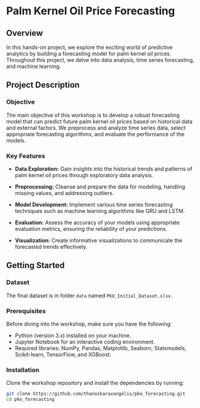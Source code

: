 # Palm Kernel Oil Price Forecasting

## Overview

In this hands-on project, we  explore the exciting world of predictive analytics by building a forecasting model for palm kernel oil prices. Throughout this project, we delve into data analysis, time series forecasting, and machine learning.

## Project Description

### Objective

The main objective of this workshop is to develop a robust forecasting model that can predict future palm kernel oil prices based on historical data and external factors. We preprocess and analyze time series data, select appropriate forecasting algorithms, and evaluate the performance of the models.

### Key Features

- **Data Exploration:** Gain insights into the historical trends and patterns of palm kernel oil prices through exploratory data analysis.
  
- **Preprocessing:** Cleanse and prepare the data for modeling, handling missing values, and addressing outliers.
  
- **Model Development:** Implement various time series forecasting techniques such as machine learning algorithms like GRU and LSTM.

- **Evaluation:** Assess the accuracy of your models using appropriate evaluation metrics, ensuring the reliability of your predictions.

- **Visualization:** Create informative visualizations to communicate the forecasted trends effectively.

## Getting Started

### Dataset

The final dataset is in folder `data` named `PKO_Initial_Dataset.xlsx`.

### Prerequisites

Before diving into the workshop, make sure you have the following:

- Python (version 3.x) installed on your machine.
- Jupyter Notebook for an interactive coding environment.
- Required libraries: NumPy, Pandas, Matplotlib, Seaborn, Statsmodels, Scikit-learn, TensorFlow, and XGBoost.

### Installation

Clone the workshop repository and install the dependencies by running:

```bash
git clone https://github.com/thanoskaravangelis/pko_forecasting.git
cd pko_forecasting
